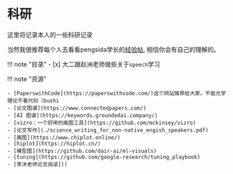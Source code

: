 # 科研
这里将记录本人的一些科研记录

当然我很推荐每个人去看看pengsida学长的[经验帖](https://github.com/pengsida/learning_research), 相信你会有自己的理解的。

<!-- prettier-ignore-start -->
!!! note "目录"
    - [x] 大二跟赵洲老师做些关于`speech`学习
<!-- prettier-ignore-end -->

<!-- prettier-ignore-start -->
!!! note "资源"

    - [PaperswithCode](https://paperswithcode.com/)这个网站推荐给大家。不能光学理论不看代码（bushi  
    - [论文图谱](https://www.connectedpapers.com/)
    - [AI 图谱](https://keywords.groundedai.company/)
    - [vizro：一个好用的画图工具](https://github.com/mckinsey/vizro)
    - [论文写作](./science_writing_for_non-native_engish_speakers.pdf)
    - [画图](https://www.chiplot.online/)
    - [hiplot](https://hiplot.cn/)
    - [模型图](https://github.com/dair-ai/ml-visuals)
    - [tuning](https://github.com/google-research/tuning_playbook)
    - [李沐老师论文阅读]()
<!-- prettier-ignore-end -->